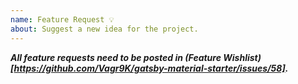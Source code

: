 ```yaml
---
name: Feature Request 💡
about: Suggest a new idea for the project.
---
```


_**All feature requests need to be posted in (Feature Wishlist)[https://github.com/Vagr9K/gatsby-material-starter/issues/58].**_
